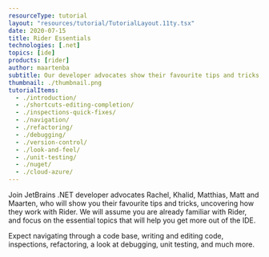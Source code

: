 ```yaml
---
resourceType: tutorial
layout: "resources/tutorial/TutorialLayout.11ty.tsx"
date: 2020-07-15
title: Rider Essentials
technologies: [.net]
topics: [ide]
products: [rider]
author: maartenba
subtitle: Our developer advocates show their favourite tips and tricks, uncovering how they work with Rider.
thumbnail: ./thumbnail.png
tutorialItems:
  - ./introduction/
  - ./shortcuts-editing-completion/
  - ./inspections-quick-fixes/
  - ./navigation/
  - ./refactoring/
  - ./debugging/
  - ./version-control/
  - ./look-and-feel/
  - ./unit-testing/
  - ./nuget/
  - ./cloud-azure/
---
```


Join JetBrains .NET developer advocates Rachel, Khalid, Matthias, Matt and Maarten, who will show you their favourite
tips and tricks, uncovering how they work with Rider. We will assume you are already familiar with Rider, and focus on
the essential topics that will help you get more out of the IDE.

Expect navigating through a code base, writing and editing code, inspections, refactoring, a look at debugging, unit testing, and much more.
